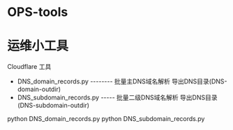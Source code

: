# OPS-tools
# 运维小工具


Cloudflare  工具  
- DNS_domain_records.py  --------  批量主DNS域名解析  导出DNS目录(DNS-domain-outdir)  
- DNS_subdomain_records.py  -----  批量二级DNS域名解析  导出DNS目录(DNS-subdomain-outdir)  

python DNS_domain_records.py
python DNS_subdomain_records.py

